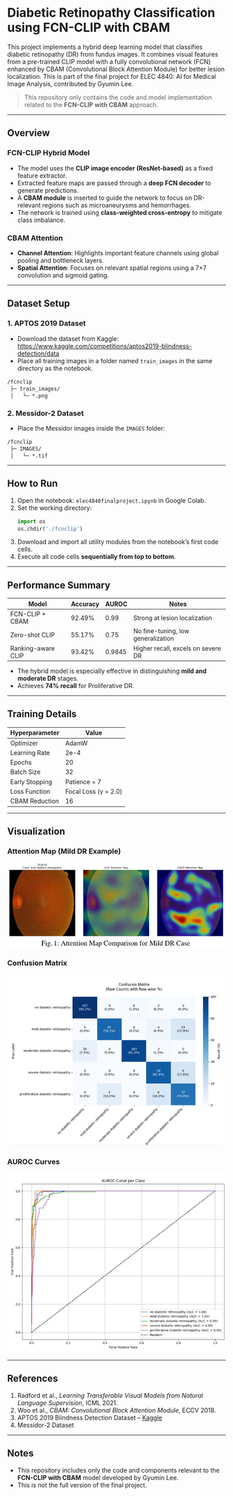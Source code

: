 
# Diabetic Retinopathy Classification using FCN-CLIP with CBAM

This project implements a hybrid deep learning model that classifies diabetic retinopathy (DR) from fundus images. It combines visual features from a pre-trained CLIP model with a fully convolutional network (FCN) enhanced by CBAM (Convolutional Block Attention Module) for better lesion localization. This is part of the final project for ELEC 4840: AI for Medical Image Analysis, contributed by Gyumin Lee.

> This repository only contains the code and model implementation related to the **FCN-CLIP with CBAM** approach.

---

## Overview

### FCN-CLIP Hybrid Model

- The model uses the **CLIP image encoder (ResNet-based)** as a fixed feature extractor.
- Extracted feature maps are passed through a **deep FCN decoder** to generate predictions.
- A **CBAM module** is inserted to guide the network to focus on DR-relevant regions such as microaneurysms and hemorrhages.
- The network is trained using **class-weighted cross-entropy** to mitigate class imbalance.

### CBAM Attention

- **Channel Attention**: Highlights important feature channels using global pooling and bottleneck layers.
- **Spatial Attention**: Focuses on relevant spatial regions using a 7×7 convolution and sigmoid gating.

---

## Dataset Setup

### 1. APTOS 2019 Dataset
- Download the dataset from Kaggle:  
  https://www.kaggle.com/competitions/aptos2019-blindness-detection/data
- Place all training images in a folder named `train_images` in the same directory as the notebook.

```
/fcnclip
 ├─ train_images/
 │   └─ *.png
```

### 2. Messidor-2 Dataset
- Place the Messidor images inside the `IMAGES` folder:

```
/fcnclip
 ├─ IMAGES/
 │   └─ *.tif
```

---

## How to Run

1. Open the notebook: `elec4840finalproject.ipynb` in Google Colab.
2. Set the working directory:
   ```python
   import os
   os.chdir('./fcnclip')
   ```
3. Download and import all utility modules from the notebook’s first code cells.
4. Execute all code cells **sequentially from top to bottom**.

---

## Performance Summary

| Model              | Accuracy | AUROC | Notes                                |
|--------------------|----------|--------|--------------------------------------|
| FCN-CLIP + CBAM    | 92.49%   | 0.99   | Strong at lesion localization        |
| Zero-shot CLIP     | 55.17%   | 0.75   | No fine-tuning, low generalization   |
| Ranking-aware CLIP | 93.42%   | 0.9845 | Higher recall, excels on severe DR   |

- The hybrid model is especially effective in distinguishing **mild and moderate DR** stages.
- Achieves **74% recall** for Proliferative DR.

---

## Training Details

| Hyperparameter   | Value        |
|------------------|--------------|
| Optimizer        | AdamW        |
| Learning Rate    | 2e-4         |
| Epochs           | 20           |
| Batch Size       | 32           |
| Early Stopping   | Patience = 7 |
| Loss Function    | Focal Loss (γ = 2.0) |
| CBAM Reduction   | 16           |

---
## Visualization

### Attention Map (Mild DR Example)
![Attention Map](./AttentionMap.png)

### Confusion Matrix
![Confusion Matrix](./confusionMatrix.png)

### AUROC Curves
![AUROC](./AUROC.png)

---
## References

1. Radford et al., *Learning Transferable Visual Models from Natural Language Supervision*, ICML 2021.
2. Woo et al., *CBAM: Convolutional Block Attention Module*, ECCV 2018.
3. APTOS 2019 Blindness Detection Dataset – [Kaggle](https://www.kaggle.com/competitions/aptos2019-blindness-detection)
4. Messidor-2 Dataset

---

## Notes

- This repository includes only the code and components relevant to the **FCN-CLIP with CBAM** model developed by Gyumin Lee.
- This is not the full version of the final project. 
